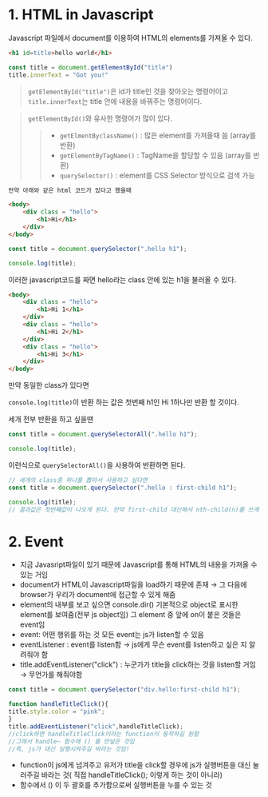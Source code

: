 # 1. HTML in Javascript

Javascript 파일에서 document를 이용하여 HTML의 elements를 가져올 수 있다.

```html
<h1 id=title>hello world</h1>
```
```js
const title = document.getElementById("title")
title.innerText = "Got you!"
```
> `getElementById("title")`은 id가 title인 것을 찾아오는 명령어이고
> `title.innerText`는 title 안에 내용을 바꿔주는 명령어이다.

> `getElementById()`와 유사한 명령어가 많이 있다.
>> * `getElmentByclassName()` : 많은 element를 가져올때 씀 (array를 반환)
>> * `getElementByTagName()` : TagName을 할당할 수 있음 (array를 반환)
>> * `querySelector()` : element를 CSS Selector 방식으로 검색 가능
```html
만약 아래와 같은 html 코드가 있다고 했을때

<body>
    <div class = "hello">
        <h1>Hi</h1>
    </div>
</body>
```

```js
const title = document.querySelector(".hello h1");

console.log(title);
```
이러한 javascript코드를 짜면 hello라는 class 안에 있는 h1을 불러올 수 있다.

```html
<body>
    <div class = "hello">
        <h1>Hi 1</h1>
    </div>
    <div class = "hello">
        <h1>Hi 2</h1>
    </div>
    <div class = "hello">
        <h1>Hi 3</h1>
    </div>
</body>
```
만약 동일한 class가 있다면

`console.log(title)`이 반환 하는 값은 첫번째 h1인 Hi 1하나만 반환 할 것이다.

세개 전부 반환을 하고 싶을땐 

```js
const title = document.querySelectorAll(".hello h1");

console.log(title);
```
이런식으로 `querySelectorAll()`을 사용하여 반환하면 된다.

```js
// 세개의 class중 하나를 뽑아서 사용하고 싶다면
const title = document.querySelector(".hello : first-child h1");

console.log(title);
// 결과값은 첫번쨰값이 나오게 된다. 만약 first-child 대신해서 nth-child(n)를 쓰게된다면 n번째 값이 나오게 된다.
```

# 2. Event

- 지금 Javasript파일이 있기 때문에 Javascript를 통해 HTML의 내용을 가져올 수 있는 거임
- document가 HTML이 Javascript파일을 load하기 때문에 존재 → 그 다음에 browser가 우리가 document에 접근할 수 있게 해줌
- element의 내부를 보고 싶으면 console.dir()
기본적으로 object로 표시한 element를 보여줌(전부 js object임)
그 element 중 앞에 on이 붙은 것들은 event임
- event: 어떤 행위를 하는 것
모든 event는 js가 listen할 수 있음
- eventListener : event를 listen함 → js에게 무슨 event를 listen하고 싶은 지 알려줘야 함
- title.addEventListener("click") : 누군가가 title을 click하는 것을 listen할 거임 → 무언가를 해줘야함

```js
const title = document.querySelector("div.hello:first-child h1");

function handleTitleClick(){
title.style.color = "pink";
}
title.addEventListener("click",handleTitleClick);
//click하면 handleTitleClick이라는 function이 동작하길 원함
//그래서 handle~ 함수에 () 를 안넣은 것임
//즉, js가 대신 실행시켜주길 바라는 것임!
```

- function이 js에게 넘겨주고 유저가 title을 click할 경우에 js가 실행버튼을 대신 눌러주길 바라는 것( 직접 handleTitleClick(); 이렇게 하는 것이 아니라)
- 함수에서 () 이 두 괄호를 추가함으로써 실행버튼을 누를 수 있는 것